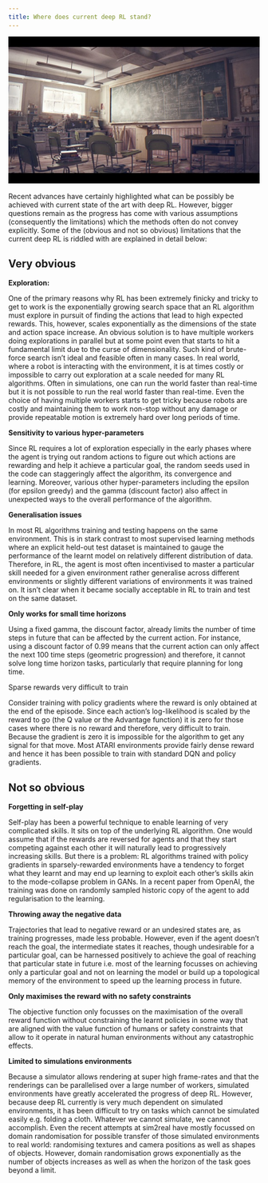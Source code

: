 ```yaml
---
title: Where does current deep RL stand?
---
```


![simulations are rewarding but can be far from reality](/images/sim_class.jpg) 

Recent advances have certainly highlighted what can be possibly be achieved with current state of the art with deep RL. However, bigger questions remain as the progress has come with various assumptions (consequently the limitations) which the methods often do not convey explicitly. Some of the (obvious and not so obvious) limitations that the current deep RL is riddled with are explained in detail below: 

## Very obvious

**Exploration:**

One of the primary reasons why RL has been extremely finicky and tricky to get to work is the exponentially growing search space that an RL algorithm must explore in pursuit of finding the actions that lead to high expected rewards. This, however, scales exponentially as the dimensions of the state and action space increase. An obvious solution is to have multiple workers doing explorations in parallel but at some point even that starts to hit a fundamental limit due to the curse of dimensionality. Such kind of brute-force search isn’t ideal and feasible often in many cases. In real world, where a robot is interacting with the environment, it is at times costly or impossible to carry out exploration at a scale needed for many RL algorithms. Often in simulations, one can run the world faster than real-time but it is not possible to run the real world faster than real-time. Even the choice of having multiple workers starts to get tricky because robots are costly and maintaining them to work non-stop without any damage or provide repeatable motion is extremely hard over long periods of time. 

**Sensitivity to various hyper-parameters**

Since RL requires a lot of exploration especially in the early phases where the agent is trying out random actions to figure out which actions are rewarding and help it achieve a particular goal, the random seeds used in the code can staggeringly affect the algorithm, its convergence and learning. Moreover, various other hyper-parameters including the epsilon (for epsilon greedy) and the gamma (discount factor) also affect in unexpected ways to the overall performance of the algorithm.

**Generalisation issues**

In most RL algorithms training and testing happens on the same environment. This is in stark contrast to most supervised learning methods where an explicit held-out test dataset is maintained to gauge the performance of the learnt model on relatively different distribution of data. Therefore, in RL, the agent is most often incentivised to master a particular skill needed for a given environment rather generalise across different environments or slightly different variations of environments it was trained on. It isn’t clear when it became socially acceptable in RL to train and test on the same dataset. 

**Only works for small time horizons**

Using a fixed gamma, the discount factor, already limits the number of time steps in future that can be affected by the current action. For instance, using a discount factor of 0.99 means that the current action can only affect the next 100 time steps  (geometric progression) and therefore, it cannot solve long time horizon tasks, particularly that require planning for long time. 

Sparse rewards very difficult to train

Consider training with policy gradients where the reward is only obtained at the end of the episode. Since each action’s log-likelihood is scaled by the reward to go (the Q value or the Advantage function) it is zero for those cases where there is no reward and therefore, very difficult to train. Because the gradient is zero it is impossible for the algorithm to get any signal for that move. Most ATARI environments provide fairly dense reward and hence it has been possible to train with standard DQN and policy gradients.

## Not so obvious

**Forgetting in self-play**

Self-play has been a powerful technique to enable learning of very complicated skills. It sits on top of the underlying RL algorithm. One would assume that if the rewards are reversed for agents and that they start competing against each other it will naturally lead to progressively increasing skills. But there is a problem: RL algorithms trained with policy gradients in sparsely-rewarded environments have a tendency to forget what they learnt and may end up learning to exploit each other’s skills akin to the mode-collapse problem in GANs. In a recent paper from OpenAI, the training was done on randomly sampled historic copy of the agent to add regularisation to the learning. 

**Throwing away the negative data**

Trajectories that lead to negative reward or an undesired states are, as training progresses, made less probable. However, even if the agent doesn’t reach the goal, the intermediate states it reaches, though undesirable for a particular goal, can be harnessed positively to achieve the goal of reaching that particular state in future i.e. most of the learning focusses on achieving only a particular goal and not on learning the model or build up a topological memory of the environment to speed up the learning process in future.

**Only maximises the reward with no safety constraints**

The objective function only focusses on the maximisation of the overall reward function without constraining the learnt policies in some way that are aligned with the value function of humans or safety constraints that allow to it operate in natural human environments without any catastrophic effects. 

**Limited to simulations environments**

Because a simulator allows rendering at super high frame-rates and that the renderings can be parallelised over a large number of workers, simulated environments have greatly accelerated the progress of deep RL. However, because deep RL currently is very much dependent on simulated environments, it has been difficult to try on tasks which cannot be simulated easily e.g. folding a cloth. Whatever we cannot simulate, we cannot accomplish. Even the recent attempts at sim2real have mostly focussed on domain randomisation for possible transfer of those simulated environments to real world: randomising textures and camera positions as well as shapes of objects. However, domain randomisation grows exponentially as the number of objects increases as well as when the horizon of the task goes beyond a limit.